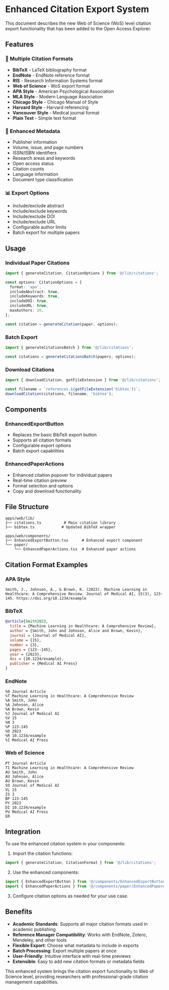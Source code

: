# Enhanced Citation Export System

This document describes the new Web of Science (WoS) level citation export functionality that has been added to the Open Access Explorer.

## Features

### 🎯 Multiple Citation Formats
- **BibTeX** - LaTeX bibliography format
- **EndNote** - EndNote reference format  
- **RIS** - Research Information Systems format
- **Web of Science** - WoS export format
- **APA Style** - American Psychological Association
- **MLA Style** - Modern Language Association
- **Chicago Style** - Chicago Manual of Style
- **Harvard Style** - Harvard referencing
- **Vancouver Style** - Medical journal format
- **Plain Text** - Simple text format

### 🔧 Enhanced Metadata
- Publisher information
- Volume, issue, and page numbers
- ISSN/ISBN identifiers
- Research areas and keywords
- Open access status
- Citation counts
- Language information
- Document type classification

### 📊 Export Options
- Include/exclude abstract
- Include/exclude keywords
- Include/exclude DOI
- Include/exclude URL
- Configurable author limits
- Batch export for multiple papers

## Usage

### Individual Paper Citations

```typescript
import { generateCitation, CitationOptions } from '@/lib/citations';

const options: CitationOptions = {
  format: 'apa',
  includeAbstract: true,
  includeKeywords: true,
  includeDOI: true,
  includeURL: true,
  maxAuthors: 20,
};

const citation = generateCitation(paper, options);
```

### Batch Export

```typescript
import { generateCitationsBatch } from '@/lib/citations';

const citations = generateCitationsBatch(papers, options);
```

### Download Citations

```typescript
import { downloadCitation, getFileExtension } from '@/lib/citations';

const filename = `references.${getFileExtension('bibtex')}`;
downloadCitation(citations, filename, 'bibtex');
```

## Components

### EnhancedExportButton
- Replaces the basic BibTeX export button
- Supports all citation formats
- Configurable export options
- Batch export capabilities

### EnhancedPaperActions
- Enhanced citation popover for individual papers
- Real-time citation preview
- Format selection and options
- Copy and download functionality

## File Structure

```
apps/web/lib/
├── citations.ts          # Main citation library
├── bibtex.ts            # Updated BibTeX wrapper

apps/web/components/
├── EnhancedExportButton.tsx      # Enhanced export component
└── paper/
    └── EnhancedPaperActions.tsx  # Enhanced paper actions
```

## Citation Format Examples

### APA Style
```
Smith, J., Johnson, A., & Brown, K. (2023). Machine Learning in Healthcare: A Comprehensive Review. Journal of Medical AI, 15(3), 123-145. https://doi.org/10.1234/example
```

### BibTeX
```bibtex
@article{Smith2023,
  title = {Machine Learning in Healthcare: A Comprehensive Review},
  author = {Smith, John and Johnson, Alice and Brown, Kevin},
  journal = {Journal of Medical AI},
  volume = {15},
  number = {3},
  pages = {123--145},
  year = {2023},
  doi = {10.1234/example},
  publisher = {Medical AI Press}
}
```

### EndNote
```
%0 Journal Article
%T Machine Learning in Healthcare: A Comprehensive Review
%A Smith, John
%A Johnson, Alice
%A Brown, Kevin
%J Journal of Medical AI
%V 15
%N 3
%P 123-145
%D 2023
%R 10.1234/example
%I Medical AI Press
```

### Web of Science
```
PT Journal Article
TI Machine Learning in Healthcare: A Comprehensive Review
AU Smith, John
AU Johnson, Alice
AU Brown, Kevin
SO Journal of Medical AI
VL 15
IS 3
BP 123-145
PY 2023
DI 10.1234/example
PU Medical AI Press
ER
```

## Integration

To use the enhanced citation system in your components:

1. Import the citation functions:
```typescript
import { generateCitation, CitationFormat } from '@/lib/citations';
```

2. Use the enhanced components:
```typescript
import { EnhancedExportButton } from '@/components/EnhancedExportButton';
import { EnhancedPaperActions } from '@/components/paper/EnhancedPaperActions';
```

3. Configure citation options as needed for your use case.

## Benefits

- **Academic Standards**: Supports all major citation formats used in academic publishing
- **Reference Manager Compatibility**: Works with EndNote, Zotero, Mendeley, and other tools
- **Flexible Export**: Choose what metadata to include in exports
- **Batch Processing**: Export multiple papers at once
- **User-Friendly**: Intuitive interface with real-time previews
- **Extensible**: Easy to add new citation formats or metadata fields

This enhanced system brings the citation export functionality to Web of Science level, providing researchers with professional-grade citation management capabilities.
